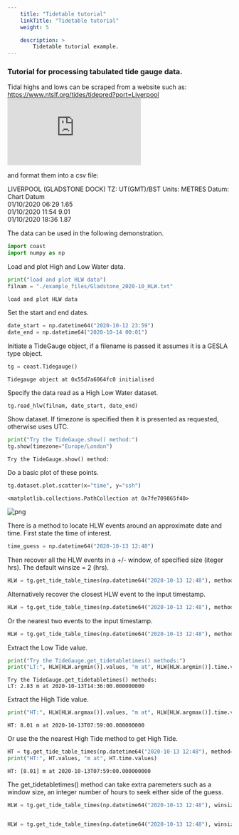 ```yaml
---
    title: "Tidetable tutorial"
    linkTitle: "Tidetable tutorial"
    weight: 5

    description: >
        Tidetable tutorial example.
---
```

### Tutorial for processing tabulated tide gauge data.

Tidal highs and lows can be scraped from a website such as:<br>
https://www.ntslf.org/tides/tidepred?port=Liverpool<br>
![NTSLF tidal predictions](https://www.ntslf.org/files/ntslf_php/plottide.php?port=Liverpool)

and format them into a csv file:<br>

LIVERPOOL (GLADSTONE DOCK)    TZ: UT(GMT)/BST     Units: METRES    Datum: Chart Datum<br>
01/10/2020  06:29    1.65<br>
01/10/2020  11:54    9.01<br>
01/10/2020  18:36    1.87<br>

The data can be used in the following demonstration.


```python
import coast
import numpy as np
```

Load and plot High and Low Water data.


```python
print("load and plot HLW data")
filnam = "./example_files/Gladstone_2020-10_HLW.txt"
```

    load and plot HLW data


Set the start and end dates.


```python
date_start = np.datetime64("2020-10-12 23:59")
date_end = np.datetime64("2020-10-14 00:01")
```

Initiate a TideGauge object, if a filename is passed it assumes it is a GESLA type object.


```python
tg = coast.Tidegauge()
```

    Tidegauge object at 0x55d7a6064fc0 initialised


Specify the data read as a High Low Water dataset.


```python
tg.read_hlw(filnam, date_start, date_end)
```

Show dataset. If timezone is specified then it is presented as requested, otherwise uses UTC.


```python
print("Try the TideGauge.show() method:")
tg.show(timezone="Europe/London")
```

    Try the TideGauge.show() method:


Do a basic plot of these points.


```python
tg.dataset.plot.scatter(x="time", y="ssh")
```




    <matplotlib.collections.PathCollection at 0x7fe709865f40>




    
![png](/COAsT/tidetable_tutorial_files/tidetable_tutorial_14_1.png)
    


There is a method to locate HLW events around an approximate date and time.
First state the time of interest.


```python
time_guess = np.datetime64("2020-10-13 12:48")
```

Then recover all the HLW events in a +/- window, of specified size (iteger hrs).
The default winsize = 2 (hrs).


```python
HLW = tg.get_tide_table_times(np.datetime64("2020-10-13 12:48"), method="window", winsize=24)
```

Alternatively recover the closest HLW event to the input timestamp.


```python
HLW = tg.get_tide_table_times(np.datetime64("2020-10-13 12:48"), method="nearest_1")
```

Or the nearest two events to the input timestamp.


```python
HLW = tg.get_tide_table_times(np.datetime64("2020-10-13 12:48"), method="nearest_2")
```

Extract the Low Tide value.


```python
print("Try the TideGauge.get_tidetabletimes() methods:")
print("LT:", HLW[HLW.argmin()].values, "m at", HLW[HLW.argmin()].time.values)
```

    Try the TideGauge.get_tidetabletimes() methods:
    LT: 2.83 m at 2020-10-13T14:36:00.000000000


Extract the High Tide value.


```python
print("HT:", HLW[HLW.argmax()].values, "m at", HLW[HLW.argmax()].time.values)
```

    HT: 8.01 m at 2020-10-13T07:59:00.000000000


Or use the the nearest High Tide method to get High Tide.


```python
HT = tg.get_tide_table_times(np.datetime64("2020-10-13 12:48"), method="nearest_HW")
print("HT:", HT.values, "m at", HT.time.values)
```

    HT: [8.01] m at 2020-10-13T07:59:00.000000000


The get_tidetabletimes() method can take extra paremeters such as a window size, an integer number of hours to seek either side of the guess.


```python
HLW = tg.get_tide_table_times(np.datetime64("2020-10-13 12:48"), winsize=2, method="nearest_1")


HLW = tg.get_tide_table_times(np.datetime64("2020-10-13 12:48"), winsize=1, method="nearest_1")
```


```python

```
